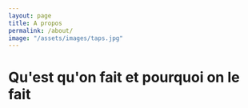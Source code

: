 ```yaml
---
layout: page
title: A propos
permalink: /about/
image: "/assets/images/taps.jpg"
---
```


# Qu'est qu'on fait et pourquoi on le fait
